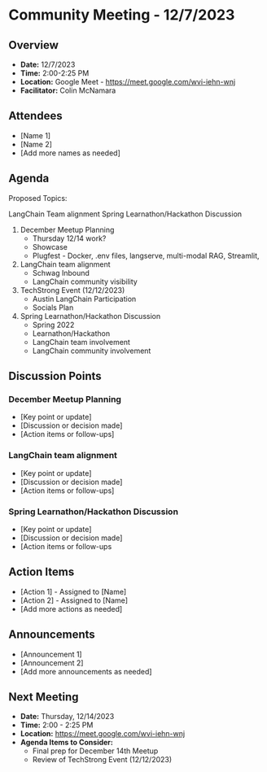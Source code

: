 
# Community Meeting - 12/7/2023

## Overview
* **Date:** 12/7/2023
* **Time:** 2:00-2:25 PM
* **Location:** Google Meet - https://meet.google.com/wvi-iehn-wnj
* **Facilitator:** Colin McNamara

## Attendees
* [Name 1]
* [Name 2]
* [Add more names as needed]

## Agenda
Proposed Topics:

LangChain Team alignment
Spring Learnathon/Hackathon Discussion
1. December Meetup Planning
    * Thursday 12/14 work?
    * Showcase 
    * Plugfest - Docker, .env files, langserve, multi-modal RAG, Streamlit, 
2. LangChain team alignment
    * Schwag Inbound
    * LangChain community visibility
3. TechStrong Event (12/12/2023)
    * Austin LangChain Participation
    * Socials Plan
4. Spring Learnathon/Hackathon Discussion
    * Spring 2022
    * Learnathon/Hackathon
    * LangChain team involvement
    * LangChain community involvement

## Discussion Points

### December Meetup Planning
* [Key point or update]
* [Discussion or decision made]
* [Action items or follow-ups]

### LangChain team alignment
* [Key point or update]
* [Discussion or decision made]
* [Action items or follow-ups]

### Spring Learnathon/Hackathon Discussion
* [Key point or update]
* [Discussion or decision made]
* [Action items or follow-ups

## Action Items
* [Action 1] - Assigned to [Name]
* [Action 2] - Assigned to [Name]
* [Add more actions as needed]

## Announcements
* [Announcement 1]
* [Announcement 2]
* [Add more announcements as needed]

## Next Meeting
* **Date:** Thursday, 12/14/2023
* **Time:** 2:00 - 2:25 PM
* **Location:** https://meet.google.com/wvi-iehn-wnj
* **Agenda Items to Consider:** 
    * Final prep for December 14th Meetup
    * Review of TechStrong Event (12/12/2023)


